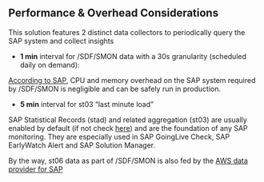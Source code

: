 ## Performance & Overhead Considerations

This solution features 2 distinct data collectors to periodically query the SAP system and collect insights

- **1 min** interval for /SDF/SMON data with a 30s granularity (scheduled daily on demand):

[According to SAP](https://wiki.scn.sap.com/wiki/display/CPP/All+about+SMON#AllaboutSMON-SMONOverheadandSpaceRequirements), CPU and memory overhead on the SAP system required by /SDF/SMON is negligible and can be safely run in production. 

- **5 min** interval for st03 “last minute load”

SAP Statistical Records (stad) and related aggregation (st03) are usually enabled by default (if not check [here](https://launchpad.support.sap.com/#/notes/0002369736)) and are the foundation of any SAP monitoring. They are especially used in SAP GoingLive Check, SAP EarlyWatch Alert and SAP Solution Manager.

By the way, st06 data as part of /SDF/SMON is also fed by the [AWS data provider for SAP](https://docs.aws.amazon.com/sap/latest/general/data-provider-install.html)